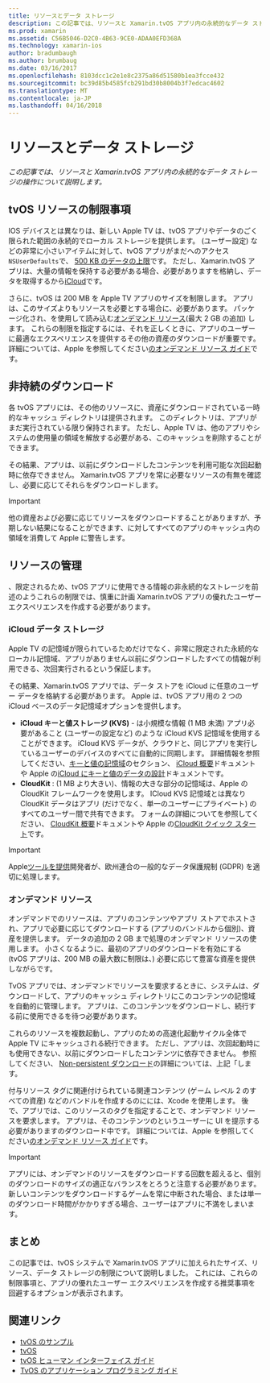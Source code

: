 ```yaml
---
title: リソースとデータ ストレージ
description: この記事では、リソースと Xamarin.tvOS アプリ内の永続的なデータ ストレージの操作について説明します。
ms.prod: xamarin
ms.assetid: C56B5046-D2C0-4B63-9CE0-ADAA0EFD368A
ms.technology: xamarin-ios
author: bradumbaugh
ms.author: brumbaug
ms.date: 03/16/2017
ms.openlocfilehash: 8103dcc1c2e1e8c2375a86d51580b1ea3fcce432
ms.sourcegitcommit: bc39d85b4585fcb291bd30b8004b3f7edcac4602
ms.translationtype: MT
ms.contentlocale: ja-JP
ms.lasthandoff: 04/16/2018
---
```

# <a name="resources-and-data-storage"></a>リソースとデータ ストレージ

_この記事では、リソースと Xamarin.tvOS アプリ内の永続的なデータ ストレージの操作について説明します。_

<a name="tvOS-Resource-Limitations" />

## <a name="tvos-resource-limitations"></a>tvOS リソースの制限事項

IOS デバイスとは異なりは、新しい Apple TV は、tvOS アプリやデータのごく限られた範囲の永続的でローカル ストレージを提供します。 (ユーザー設定) などの非常に小さいアイテムに対して、tvOS アプリがまだへのアクセス`NSUserDefaults`で、 [500 KB のデータの上限](https://forums.developer.apple.com/message/50696#50696)です。 ただし、Xamarin.tvOS アプリは、大量の情報を保持する必要がある場合、必要がありますを格納し、データを取得するから[iCloud](#iCloud-Data-Storage)です。

さらに、tvOS は 200 MB を Apple TV アプリのサイズを制限します。 アプリは、このサイズよりもリソースを必要とする場合に、必要があります。 パッケージ化され、を使用して読み込む[オンデマンド リソース](#On-Demand-Resources)(最大 2 GB の追加) します。 これらの制限を指定するには、それを正しくときに、アプリのユーザーに最適なエクスペリエンスを提供するその他の資産のダウンロードが重要です。 詳細については、Apple を参照してください[のオンデマンド リソース ガイド](https://developer.apple.com/library/prerelease/tvos/documentation/FileManagement/Conceptual/On_Demand_Resources_Guide/index.html#//apple_ref/doc/uid/TP40015083)です。

<a name="Non-Persistent-Downloads" />

## <a name="non-persistent-downloads"></a>非持続のダウンロード

各 tvOS アプリには、その他のリソースに、資産にダウンロードされている一時的なキャッシュ ディレクトリは提供されます。 このディレクトリは、アプリがまだ実行されている限り保持されます。 ただし、Apple TV は、他のアプリやシステムの使用量の領域を解放する必要がある、このキャッシュを削除することができます。

その結果、アプリは、以前にダウンロードしたコンテンツを利用可能な次回起動時に依存できません。 Xamarin.tvOS アプリを常に必要なリソースの有無を確認し、必要に応じてそれらをダウンロードします。

> [!IMPORTANT]
> 他の資産および必要に応じてリソースをダウンロードすることがありますが、予期しない結果になることができます、に対してすべてのアプリのキャッシュ内の領域を消費して Apple に警告します。




<a name="Managing-Resources" />

## <a name="managing-resources"></a>リソースの管理

、限定されるため、tvOS アプリに使用できる情報の非永続的なストレージを前述のようこれらの制限では、慎重に計画 Xamarin.tvOS アプリの優れたユーザー エクスペリエンスを作成する必要があります。

<a name="iCloud-Data-Storage" />

### <a name="icloud-data-storage"></a>iCloud データ ストレージ

Apple TV の記憶域が限られているためだけでなく、非常に限定された永続的なローカル記憶域、アプリがありません以前にダウンロードしたすべての情報が利用できる、次回実行されるという保証します。

その結果、Xamarin.tvOS アプリでは、データ ストアを iCloud に任意のユーザー データを格納する必要があります。 Apple は、tvOS アプリ用の 2 つの iCloud ベースのデータ記憶域オプションを提供します。

- **iCloud キーと値ストレージ (KVS)** - は小規模な情報 (1 MB 未満) アプリ必要があること (ユーザーの設定など) のような iCloud KVS 記憶域を使用することができます。 iCloud KVS データが、クラウドと、同じアプリを実行しているユーザーのデバイスのすべてに自動的に同期します。 詳細情報を参照してください、[キーと値の記憶域](~/ios/data-cloud/introduction-to-icloud.md)のセクション、 [iCloud 概要](~/ios/data-cloud/introduction-to-icloud.md)ドキュメントや Apple の[iCloud にキーと値のデータの設計](https://developer.apple.com/library/prerelease/tvos/documentation/General/Conceptual/iCloudDesignGuide/Chapters/DesigningForKey-ValueDataIniCloud.html#//apple_ref/doc/uid/TP40012094-CH7)ドキュメントです。
- **CloudKit** : (1 MB より大きい)、情報の大きな部分の記憶域は、Apple の CloudKit フレームワークを使用します。 ICloud KVS 記憶域とは異なり CloudKit データはアプリ (だけでなく、単一のユーザーにプライベート) のすべてのユーザー間で共有できます。 フォームの詳細についてを参照してください、 [CloudKit 概要](~/ios/data-cloud/intro-to-cloudkit.md)ドキュメントや Apple の[CloudKit クイック スタート](https://developer.apple.com/library/prerelease/tvos/documentation/DataManagement/Conceptual/CloudKitQuickStart/Introduction/Introduction.html#//apple_ref/doc/uid/TP40014987)です。

> [!IMPORTANT]
> Apple[ツールを提供](https://developer.apple.com/support/allowing-users-to-manage-data/)開発者が、欧州連合の一般的なデータ保護規制 (GDPR) を適切に処理します。

<a name="On-Demand-Resources" />

### <a name="on-demand-resources"></a>オンデマンド リソース

オンデマンドでのリソースは、アプリのコンテンツやアプリ ストアでホストされ、アプリで必要に応じてダウンロードする (アプリのバンドルから個別)、資産を提供します。 データの追加の 2 GB まで処理のオンデマンド リソースの使用します。 小さくなるように、最初のアプリのダウンロードを有効にする (tvOS アプリは、200 MB の最大数に制限は、) 必要に応じて豊富な資産を提供しながらです。

TvOS アプリでは、オンデマンドでリソースを要求するときに、システムは、ダウンロードして、アプリのキャッシュ ディレクトリにこのコンテンツの記憶域を自動的に管理します。 アプリは、このコンテンツをダウンロードし、続行する前に使用できるを待つ必要があります。

これらのリソースを複数起動し、アプリのための高速化起動サイクル全体で Apple TV にキャッシュされる続行できます。 ただし、アプリは、次回起動時にも使用できない、以前にダウンロードしたコンテンツに依存できません。 参照してください、 [Non-persistent ダウンロード](#Non-Persistent-Downloads)の詳細については、上記「します。

付与リソース タグに関連付けられている関連コンテンツ (ゲーム レベル 2 のすべての資産) などのバンドルを作成するのにには、Xcode を使用します。 後で、アプリでは、このリソースのタグを指定することで、オンデマンド リソースを要求します。 アプリは、そのコンテンツのというユーザーに UI を提示する必要がありますのダウンロード中です。 詳細については、Apple を参照してください[のオンデマンド リソース ガイド](https://developer.apple.com/library/prerelease/tvos/documentation/FileManagement/Conceptual/On_Demand_Resources_Guide/index.html#//apple_ref/doc/uid/TP40015083)です。

> [!IMPORTANT]
> アプリには、オンデマンドのリソースをダウンロードする回数を超えると、個別のダウンロードのサイズの適正なバランスをとろうと注意する必要があります。 新しいコンテンツをダウンロードするゲームを常に中断された場合、または単一のダウンロード時間がかかりすぎる場合、ユーザーはアプリに不満をしまいます。




<a name="Summary" />

## <a name="summary"></a>まとめ

この記事では、tvOS システムで Xamarin.tvOS アプリに加えられたサイズ、リソース、データ ストレージの制限について説明しました。 これには、これらの制限事項と、アプリの優れたユーザー エクスペリエンスを作成する推奨事項を回避するオプションが表示されます。



## <a name="related-links"></a>関連リンク

- [tvOS のサンプル](https://developer.xamarin.com/samples/tvos/all/)
- [tvOS](https://developer.apple.com/tvos/)
- [tvOS ヒューマン インターフェイス ガイド](https://developer.apple.com/tvos/human-interface-guidelines/)
- [TvOS のアプリケーション プログラミング ガイド](https://developer.apple.com/library/prerelease/tvos/documentation/General/Conceptual/AppleTV_PG/)
